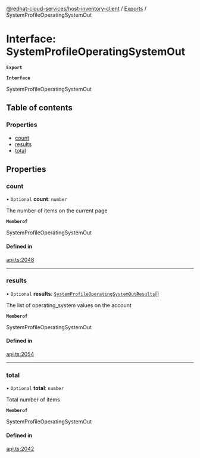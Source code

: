 [@redhat-cloud-services/host-inventory-client](../README.md) / [Exports](../modules.md) / SystemProfileOperatingSystemOut

# Interface: SystemProfileOperatingSystemOut

**`Export`**

**`Interface`**

SystemProfileOperatingSystemOut

## Table of contents

### Properties

- [count](SystemProfileOperatingSystemOut.md#count)
- [results](SystemProfileOperatingSystemOut.md#results)
- [total](SystemProfileOperatingSystemOut.md#total)

## Properties

### count

• `Optional` **count**: `number`

The number of items on the current page

**`Memberof`**

SystemProfileOperatingSystemOut

#### Defined in

[api.ts:2048](https://github.com/RedHatInsights/javascript-clients/blob/master/packages/host-inventory/api.ts#L2048)

___

### results

• `Optional` **results**: [`SystemProfileOperatingSystemOutResults`](SystemProfileOperatingSystemOutResults.md)[]

The list of operating_system values on the account

**`Memberof`**

SystemProfileOperatingSystemOut

#### Defined in

[api.ts:2054](https://github.com/RedHatInsights/javascript-clients/blob/master/packages/host-inventory/api.ts#L2054)

___

### total

• `Optional` **total**: `number`

Total number of items

**`Memberof`**

SystemProfileOperatingSystemOut

#### Defined in

[api.ts:2042](https://github.com/RedHatInsights/javascript-clients/blob/master/packages/host-inventory/api.ts#L2042)
